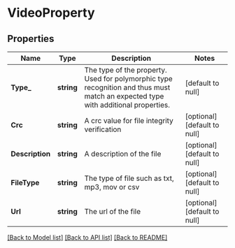 # VideoProperty

## Properties
Name | Type | Description | Notes
------------ | ------------- | ------------- | -------------
**Type_** | **string** | The type of the property. Used for polymorphic type recognition and thus must match an expected type with additional properties. | [default to null]
**Crc** | **string** | A crc value for file integrity verification | [optional] [default to null]
**Description** | **string** | A description of the file | [optional] [default to null]
**FileType** | **string** | The type of file such as txt, mp3, mov or csv | [optional] [default to null]
**Url** | **string** | The url of the file | [optional] [default to null]

[[Back to Model list]](../README.md#documentation-for-models) [[Back to API list]](../README.md#documentation-for-api-endpoints) [[Back to README]](../README.md)


